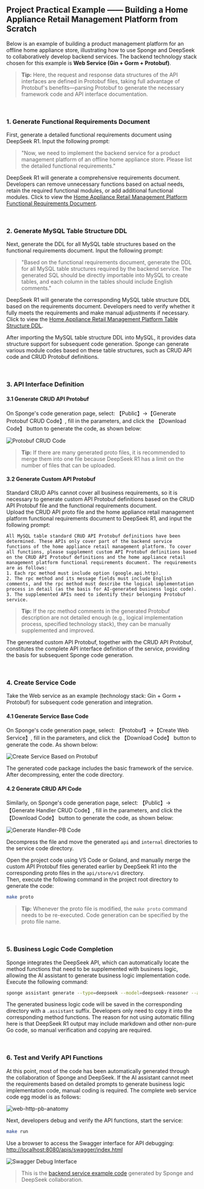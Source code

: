 ## Project Practical Example —— Building a Home Appliance Retail Management Platform from Scratch

Below is an example of building a product management platform for an offline home appliance store, illustrating how to use Sponge and DeepSeek to collaboratively develop backend services. The backend technology stack chosen for this example is **Web Service (Gin + Gorm + Protobuf)**.

> **Tip:** Here, the request and response data structures of the API interfaces are defined in Protobuf files, taking full advantage of Protobuf's benefits—parsing Protobuf to generate the necessary framework code and API interface documentation.

<br>

### 1. Generate Functional Requirements Document

First, generate a detailed functional requirements document using DeepSeek R1. Input the following prompt:

> "Now, we need to implement the backend service for a product management platform of an offline home appliance store. Please list the detailed functional requirements."

DeepSeek R1 will generate a comprehensive requirements document. Developers can remove unnecessary functions based on actual needs, retain the required functional modules, or add additional functional modules. Click to view the [Home Appliance Retail Management Platform Functional Requirements Document](https://github.com/go-dev-frame/sponge_examples/blob/main/_15_appliance_store/docs/requirements-document.md).

<br>

### 2. Generate MySQL Table Structure DDL

Next, generate the DDL for all MySQL table structures based on the functional requirements document. Input the following prompt:

> "Based on the functional requirements document, generate the DDL for all MySQL table structures required by the backend service. The generated SQL should be directly importable into MySQL to create tables, and each column in the tables should include English comments."

DeepSeek R1 will generate the corresponding MySQL table structure DDL based on the requirements document. Developers need to verify whether it fully meets the requirements and make manual adjustments if necessary. Click to view the [Home Appliance Retail Management Platform Table Structure DDL](https://github.com/go-dev-frame/sponge_examples/blob/main/_15_appliance_store/docs/store.sql).

After importing the MySQL table structure DDL into MySQL, it provides data structure support for subsequent code generation. Sponge can generate various module codes based on these table structures, such as CRUD API code and CRUD Protobuf definitions.

<br>

### 3. API Interface Definition

#### 3.1 Generate CRUD API Protobuf

On Sponge's code generation page, select: 【Public】→【Generate Protobuf CRUD Code】, fill in the parameters, and click the 【Download Code】 button to generate the code, as shown below:

![Protobuf CRUD Code](https://raw.githubusercontent.com/zhufuyi/sponge_examples/main/assets/en_store-protobuf.png)

> **Tip:** If there are many generated proto files, it is recommended to merge them into one file because DeepSeek R1 has a limit on the number of files that can be uploaded.

#### 3.2 Generate Custom API Protobuf

Standard CRUD APIs cannot cover all business requirements, so it is necessary to generate custom API Protobuf definitions based on the CRUD API Protobuf file and the functional requirements document.  
Upload the CRUD API proto file and the home appliance retail management platform functional requirements document to DeepSeek R1, and input the following prompt:

```
All MySQL table standard CRUD API Protobuf definitions have been determined. These APIs only cover part of the backend service functions of the home appliance retail management platform. To cover all functions, please supplement custom API Protobuf definitions based on the CRUD API Protobuf definitions and the home appliance retail management platform functional requirements document. The requirements are as follows:
1. Each rpc method must include option (google.api.http).
2. The rpc method and its message fields must include English comments, and the rpc method must describe the logical implementation process in detail (as the basis for AI-generated business logic code).
3. The supplemented APIs need to identify their belonging Protobuf service.
```

> **Tip:** If the rpc method comments in the generated Protobuf description are not detailed enough (e.g., logical implementation process, specified technology stack), they can be manually supplemented and improved.

The generated custom API Protobuf, together with the CRUD API Protobuf, constitutes the complete API interface definition of the service, providing the basis for subsequent Sponge code generation.

<br>

### 4. Create Service Code

Take the Web service as an example (technology stack: Gin + Gorm + Protobuf) for subsequent code generation and integration.

#### 4.1 Generate Service Base Code

On Sponge's code generation page, select: 【Protobuf】→【Create Web Service】, fill in the parameters, and click the 【Download Code】 button to generate the code. As shown below:

![Create Service Based on Protobuf](https://raw.githubusercontent.com/zhufuyi/sponge_examples/main/assets/en_store-http-pb.png)

The generated code package includes the basic framework of the service. After decompressing, enter the code directory.

#### 4.2 Generate CRUD API Code

Similarly, on Sponge's code generation page, select: 【Public】→【Generate Handler CRUD Code】, fill in the parameters, and click the 【Download Code】 button to generate the code, as shown below:

![Generate Handler-PB Code](https://raw.githubusercontent.com/zhufuyi/sponge_examples/main/assets/en_store-handler-pb.png)

Decompress the file and move the generated `api` and `internal` directories to the service code directory.

Open the project code using VS Code or Goland, and manually merge the custom API Protobuf files generated earlier by DeepSeek R1 into the corresponding proto files in the `api/store/v1` directory.  
Then, execute the following command in the project root directory to generate the code:

```bash
make proto
```

> **Tip:** Whenever the proto file is modified, the `make proto` command needs to be re-executed. Code generation can be specified by the proto file name.

<br>

### 5. Business Logic Code Completion

Sponge integrates the DeepSeek API, which can automatically locate the method functions that need to be supplemented with business logic, allowing the AI assistant to generate business logic implementation code. Execute the following command:

```bash
sponge assistant generate --type=deepseek --model=deepseek-reasoner --api-key=xxxx --dir=.
```

The generated business logic code will be saved in the corresponding directory with a `.assistant` suffix. Developers only need to copy it into the corresponding method functions. The reason for not using automatic filling here is that DeepSeek R1 output may include markdown and other non-pure Go code, so manual verification and copying are required.

<br>

### 6. Test and Verify API Functions

At this point, most of the code has been automatically generated through the collaboration of Sponge and DeepSeek. If the AI assistant cannot meet the requirements based on detailed prompts to generate business logic implementation code, manual coding is required. The complete web service code egg model is as follows:

![web-http-pb-anatomy](https://raw.githubusercontent.com/zhufuyi/sponge_examples/main/assets/en_web-http-pb-anatomy.png)

Next, developers debug and verify the API functions, start the service:

```bash
make run
```

Use a browser to access the Swagger interface for API debugging: [http://localhost:8080/apis/swagger/index.html](http://localhost:8080/apis/swagger/index.html)

![Swagger Debug Interface](https://raw.githubusercontent.com/zhufuyi/sponge_examples/main/assets/store-swagger.png)

> This is the [backend service example code](https://github.com/go-dev-frame/sponge_examples/tree/main/_15_appliance_store) generated by Sponge and DeepSeek collaboration.
